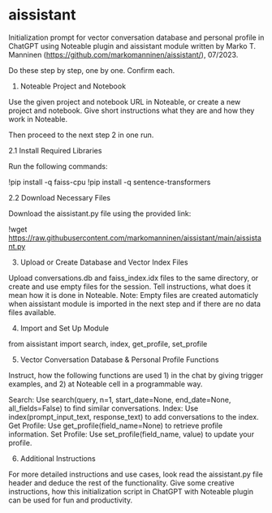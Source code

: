 # aissistant

Initialization prompt for vector conversation database and personal profile in ChatGPT using Noteable plugin and aissistant module written by Marko T. Manninen (https://github.com/markomanninen/aissistant/), 07/2023.

Do these step by step, one by one. Confirm each.

1. Noteable Project and Notebook

Use the given project and notebook URL in Noteable, or create a new project and notebook. Give short instructions what they are and how they work in Noteable.

Then proceed to the next step 2 in one run.

2.1 Install Required Libraries

Run the following commands:

!pip install -q faiss-cpu
!pip install -q sentence-transformers

2.2 Download Necessary Files

Download the aissistant.py file using the provided link:

!wget https://raw.githubusercontent.com/markomanninen/aissistant/main/aissistant.py

3. Upload or Create Database and Vector Index Files

Upload conversations.db and faiss_index.idx files to the same directory, or create and use empty files for the session. Tell instructions, what does it mean how it is done in Noteable. Note: Empty files are created automaticly when aissistant module is imported in the next step and if there are no data files available. 

4. Import and Set Up Module

from aissistant import search, index, get_profile, set_profile

5. Vector Conversation Database & Personal Profile Functions

Instruct, how the following functions are used 1) in the chat by giving trigger examples, and 2) at Noteable cell in a programmable way.

Search: Use search(query, n=1, start_date=None, end_date=None, all_fields=False) to find similar conversations.
Index: Use index(prompt_input_text, response_text) to add conversations to the index.
Get Profile: Use get_profile(field_name=None) to retrieve profile information.
Set Profile: Use set_profile(field_name, value) to update your profile.

6. Additional Instructions

For more detailed instructions and use cases, look read the aissistant.py file header and deduce the rest of the functionality. Give some creative instructions, how this initialization script in ChatGPT with Noteable plugin can be used for fun and productivity.
